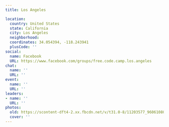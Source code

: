 ```yaml
---
title: Los Angeles

location:
  country: United States
  state: California
  city: Los Angeles
  neighborhood: 
  coordinates: 34.054394, -118.243941
  plusCode: ''
social:
  name: Facebook
  URL: https://www.facebook.com/groups/free.code.camp.los.angeles
chat:
  name: ''
  URL: ''
event:
  name: ''
  URL: ''
leaders:
- name: ''
  URL: ''
photos:
  old: https://scontent-dft4-2.xx.fbcdn.net/v/t31.0-8/11203577_960610804003129_4140344584348887866_o.jpg?oh=fbd247a2afb7a8104691592c2731edb8&oe=59909DF3
  cover: ''
---
```

